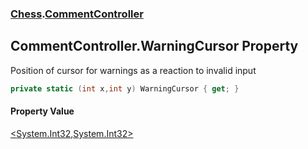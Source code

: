### [Chess](Chess.md 'Chess').[CommentController](Chess.CommentController.md 'Chess.CommentController')

## CommentController.WarningCursor Property

Position of cursor for warnings as a reaction to invalid input

```csharp
private static (int x,int y) WarningCursor { get; }
```

#### Property Value
[&lt;](https://docs.microsoft.com/en-us/dotnet/api/System.ValueTuple 'System.ValueTuple')[System.Int32](https://docs.microsoft.com/en-us/dotnet/api/System.Int32 'System.Int32')[,](https://docs.microsoft.com/en-us/dotnet/api/System.ValueTuple 'System.ValueTuple')[System.Int32](https://docs.microsoft.com/en-us/dotnet/api/System.Int32 'System.Int32')[&gt;](https://docs.microsoft.com/en-us/dotnet/api/System.ValueTuple 'System.ValueTuple')